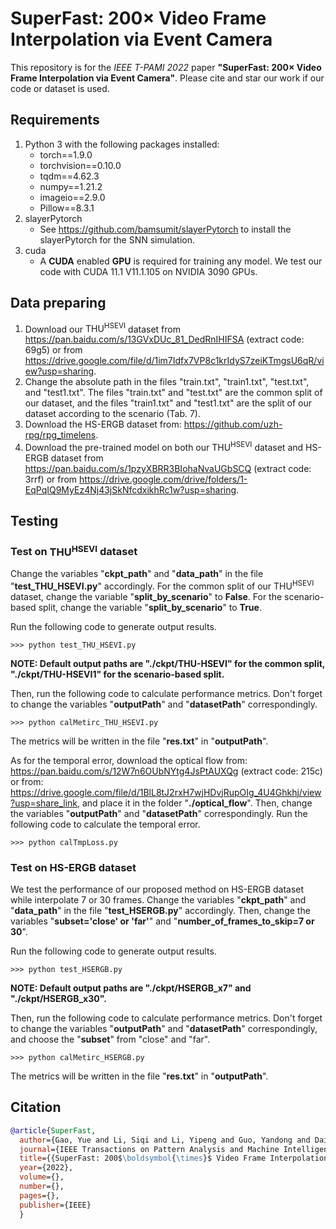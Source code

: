 # SuperFast: 200× Video Frame Interpolation via Event Camera
This repository is for the *IEEE T-PAMI* *2022* paper **"SuperFast: 200× Video Frame Interpolation via Event Camera"**. Please cite and star our work if our code or dataset is used.

## Requirements

1. Python 3 with the following packages installed:
   * torch==1.9.0
   * torchvision==0.10.0
   * tqdm==4.62.3
   * numpy==1.21.2
   * imageio==2.9.0
   * Pillow==8.3.1
2. slayerPytorch
   - See https://github.com/bamsumit/slayerPytorch to install the slayerPytorch for the SNN simulation.
3. cuda
   - A **CUDA** enabled **GPU** is required for training any model. We test our code with CUDA 11.1 V11.1.105 on NVIDIA 3090 GPUs.



## Data preparing

1. Download our $\text{THU}^\text{HSEVI}$ dataset from https://pan.baidu.com/s/13GVxDUc_81_DedRnIHIFSA (extract code: 69g5) or from https://drive.google.com/file/d/1im7Idfx7VP8c1krIdyS7zeiKTmgsU6qR/view?usp=sharing. 
2. Change the absolute path in the files "train.txt", "train1.txt", "test.txt", and "test1.txt". The files "train.txt" and "test.txt" are the common split of our dataset, and the files "train1.txt" and "test1.txt" are the split of our dataset according to the scenario (Tab. 7).
3. Download the HS-ERGB dataset from: https://github.com/uzh-rpg/rpg_timelens.
4. Download the pre-trained model on both our $\text{THU}^\text{HSEVI}$ dataset and HS-ERGB dataset from https://pan.baidu.com/s/1pzyXBRR3BIohaNvaUGbSCQ (extract code: 3rrf) or from https://drive.google.com/drive/folders/1-EqPqIQ9MyEz4Nj43jSkNfcdxikhRc1w?usp=sharing.




## Testing

### Test on $\text{THU}^\text{HSEVI}$ dataset

Change the variables "**ckpt_path**" and "**data_path**" in the file "**test_THU_HSEVI.py**" accordingly. For the common split of our $\text{THU}^\text{HSEVI}$ dataset, change the variable "**split_by_scenario**" to **False**. For the scenario-based split, change the variable "**split_by_scenario**" to **True**. 

Run the following code to generate output results.

```shell
>>> python test_THU_HSEVI.py
```

**NOTE: Default output paths are "./ckpt/THU-HSEVI" for the common split, "./ckpt/THU-HSEVI1" for the scenario-based split.**



Then, run the following code to calculate performance metrics. Don't forget to change the variables "**outputPath**" and "**datasetPath**" correspondingly. 

```shell
>>> python calMetirc_THU_HSEVI.py
```

The metrics will be written in the file "**res.txt**" in "**outputPath**".



As for the temporal error, download the optical flow from: https://pan.baidu.com/s/12W7n6OUbNYtg4JsPtAUXQg (extract code: 215c) or from: https://drive.google.com/file/d/1BlL8tJ2rxH7wjHDvjRupOIg_4U4Ghkhj/view?usp=share_link, and place it in the folder "**./optical_flow**". Then, change the variables "**outputPath**" and "**datasetPath**" correspondingly. Run the following code to calculate the temporal error.

```shell
>>> python calTmpLoss.py
```



### Test on HS-ERGB dataset

We test the performance of our proposed method on HS-ERGB dataset while interpolate 7 or 30 frames. Change the variables "**ckpt_path**" and "**data_path**" in the file "**test_HSERGB.py**" accordingly. Then, change the variables "**subset='close' or 'far'**" and "**number_of_frames_to_skip=7 or 30**".

Run the following code to generate output results.

```shell
>>> python test_HSERGB.py
```

**NOTE: Default output paths are "./ckpt/HSERGB_x7" and "./ckpt/HSERGB_x30".**

Then, run the following code to calculate performance metrics. Don't forget to change the variables "**outputPath**" and "**datasetPath**" correspondingly, and choose the "**subset**" from "close" and "far". 

```shell
>>> python calMetirc_HSERGB.py
```

The metrics will be written in the file "**res.txt**" in "**outputPath**".



## Citation

```bib
@article{SuperFast,
  author={Gao, Yue and Li, Siqi and Li, Yipeng and Guo, Yandong and Dai, Qionghai},
  journal={IEEE Transactions on Pattern Analysis and Machine Intelligence}, 
  title={{SuperFast: 200$\boldsymbol{\times}$ Video Frame Interpolation via Event Camera}}, 
  year={2022},
  volume={},
  number={},
  pages={},
  publisher={IEEE}
  }
```

